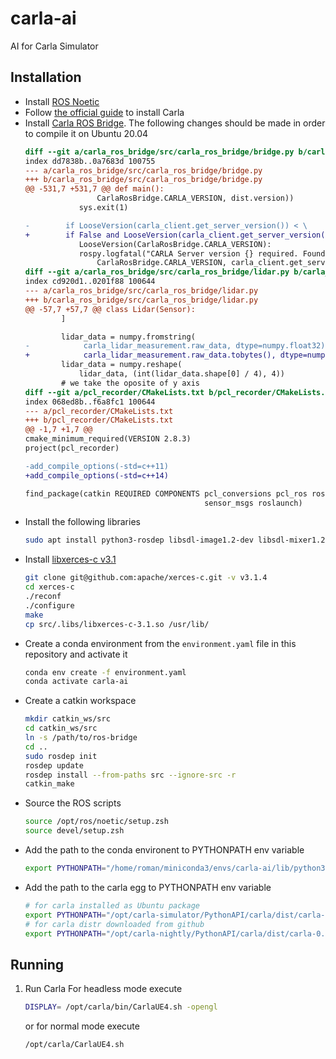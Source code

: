# carla-ai

AI for Carla Simulator

## Installation

- Install [ROS Noetic](http://wiki.ros.org/noetic/Installation)
- Follow [the official guide](https://carla.readthedocs.io/en/latest/start_quickstart/) to install Carla
- Install [Carla ROS Bridge](https://github.com/carla-simulator/ros-bridge). The following changes should be made in order to compile it on Ubuntu 20.04
  ```diff
  diff --git a/carla_ros_bridge/src/carla_ros_bridge/bridge.py b/carla_ros_bridge/src/carla_ros_bridge/bridge.py
  index dd7838b..0a7683d 100755
  --- a/carla_ros_bridge/src/carla_ros_bridge/bridge.py
  +++ b/carla_ros_bridge/src/carla_ros_bridge/bridge.py
  @@ -531,7 +531,7 @@ def main():
                  CarlaRosBridge.CARLA_VERSION, dist.version))
              sys.exit(1)
  
  -        if LooseVersion(carla_client.get_server_version()) < \
  +        if False and LooseVersion(carla_client.get_server_version()) < \
              LooseVersion(CarlaRosBridge.CARLA_VERSION):
              rospy.logfatal("CARLA Server version {} required. Found: {}".format(
                  CarlaRosBridge.CARLA_VERSION, carla_client.get_server_version()))
  diff --git a/carla_ros_bridge/src/carla_ros_bridge/lidar.py b/carla_ros_bridge/src/carla_ros_bridge/lidar.py
  index cd920d1..0201f88 100644
  --- a/carla_ros_bridge/src/carla_ros_bridge/lidar.py
  +++ b/carla_ros_bridge/src/carla_ros_bridge/lidar.py
  @@ -57,7 +57,7 @@ class Lidar(Sensor):
          ]
  
          lidar_data = numpy.fromstring(
  -            carla_lidar_measurement.raw_data, dtype=numpy.float32)
  +            carla_lidar_measurement.raw_data.tobytes(), dtype=numpy.float32)
          lidar_data = numpy.reshape(
              lidar_data, (int(lidar_data.shape[0] / 4), 4))
          # we take the oposite of y axis
  diff --git a/pcl_recorder/CMakeLists.txt b/pcl_recorder/CMakeLists.txt
  index 068ed8b..f6a8fc1 100644
  --- a/pcl_recorder/CMakeLists.txt
  +++ b/pcl_recorder/CMakeLists.txt
  @@ -1,7 +1,7 @@
  cmake_minimum_required(VERSION 2.8.3)
  project(pcl_recorder)
  
  -add_compile_options(-std=c++11)
  +add_compile_options(-std=c++14)
  
  find_package(catkin REQUIRED COMPONENTS pcl_conversions pcl_ros roscpp
                                          sensor_msgs roslaunch)
  ```
- Install the following libraries
  ```bash
  sudo apt install python3-rosdep libsdl-image1.2-dev libsdl-mixer1.2-dev libsdl-ttf2.0-dev libsdl1.2-dev libsmpeg-dev python-numpy subversion libportmidi-dev ffmpeg libswscale-dev libavformat-dev libavcodec-dev
  ```
- Install [libxerces-c v3.1](https://github.com/apache/xerces-c/tree/v3.1.4)
  ```bash
  git clone git@github.com:apache/xerces-c.git -v v3.1.4
  cd xerces-c
  ./reconf
  ./configure
  make
  cp src/.libs/libxerces-c-3.1.so /usr/lib/
  ```
- Create a conda environment from the `environment.yaml` file in this repository and activate it
  ```bash
  conda env create -f environment.yaml
  conda activate carla-ai
  ```
- Create a catkin workspace
  ```bash
  mkdir catkin_ws/src
  cd catkin_ws/src
  ln -s /path/to/ros-bridge
  cd ..
  sudo rosdep init
  rosdep update
  rosdep install --from-paths src --ignore-src -r
  catkin_make
  ```
- Source the ROS scripts
  ```bash
  source /opt/ros/noetic/setup.zsh
  source devel/setup.zsh
  ```
- Add the path to the conda environent to PYTHONPATH env variable
  ```bash
  export PYTHONPATH="/home/roman/miniconda3/envs/carla-ai/lib/python3.7/site-packages:$PYTHONPATH"
  ```
- Add the path to the carla egg to PYTHONPATH env variable
  ```bash
  # for carla installed as Ubuntu package
  export PYTHONPATH="/opt/carla-simulator/PythonAPI/carla/dist/carla-0.9.9-py3.7-linux-x86_64.egg:$PYTHONPATH"
  # for carla distr downloaded from github
  export PYTHONPATH="/opt/carla-nightly/PythonAPI/carla/dist/carla-0.9.10-py3.7-linux-x86_64.egg:$PYTHONPATH"
  ```

## Running

1. Run Carla
   For headless mode execute
   ```bash
   DISPLAY= /opt/carla/bin/CarlaUE4.sh -opengl
   ```

   or for normal mode execute
   ```bash
   /opt/carla/CarlaUE4.sh
   ```
